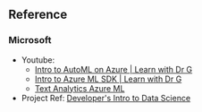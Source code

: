 ## Reference

### Microsoft
* Youtube:
  * [Intro to AutoML on Azure | Learn with Dr G](https://www.youtube.com/watch?v=eTrHT5fxEVc)
  * [Intro to Azure ML SDK | Learn with Dr G](https://www.youtube.com/watch?v=LW2iinnqVSk)
  * [Text Analytics Azure ML](https://docs.microsoft.com/en-us/azure/cognitive-services/text-analytics/quickstarts/client-libraries-rest-api?tabs=version-3-1&pivots=programming-language-python)
* Project Ref: [Developer's Intro to Data Science](https://docs.microsoft.com/en-us/users/drguthals/collections/xze8apz647dq6y?WT.mc_id=LearnDrG-c9-niner&WT.mc_id=reactor-youtube-reactor)
